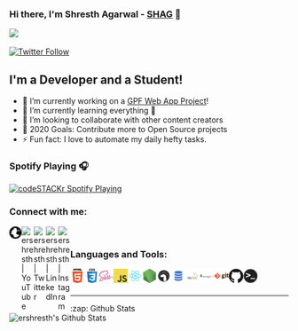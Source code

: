 ### Hi there, I'm Shresth Agarwal - [SHAG][website] 👋

![](https://komarev.com/ghpvc/?username=ershresth&color=blue)
<!-- [![Website](https://img.shields.io/website?label=AgarwalJiii.in&style=for-the-badge&url=https%3A%2F%AgarwalJiii.in)](https://ershresth.github.io) -->
[![Twitter Follow](https://img.shields.io/twitter/follow/AgarwalJiii?color=1DA1F2&logo=twitter&style=for-the-badge)](https://twitter.com/AgarwalJiii?ref_src=twsrc%5Etfw)

## I'm a Developer and a Student!

- 🔭 I’m currently working on a [GPF Web App Project][website]!
- 🌱 I’m currently learning everything 🤣
- 👯 I’m looking to collaborate with other content creators
- 🥅 2020 Goals: Contribute more to Open Source projects
- ⚡ Fun fact: I love to automate my daily hefty tasks.

### Spotify Playing 🎧
[<img src="https://now-playing-codestackr.vercel.app/api/spotify-playing" alt="codeSTACKr Spotify Playing" width="350" />](https://open.spotify.com/user/swyqyimdc12jajde4vpwd2x1b)

### Connect with me:

[<img align="left" alt="ershresth" width="22px" src="https://raw.githubusercontent.com/iconic/open-iconic/master/svg/globe.svg" />][website]
[<img align="left" alt="ershresth | YouTube" width="22px" src="https://cdn.jsdelivr.net/npm/simple-icons@v3/icons/youtube.svg" />][youtube]
[<img align="left" alt="ershresth | Twitter" width="22px" src="https://cdn.jsdelivr.net/npm/simple-icons@v3/icons/twitter.svg" />][twitter]
[<img align="left" alt="ershresth | LinkedIn" width="22px" src="https://cdn.jsdelivr.net/npm/simple-icons@v3/icons/linkedin.svg" />][linkedin]
[<img align="left" alt="ershresth | Instagram" width="22px" src="https://cdn.jsdelivr.net/npm/simple-icons@v3/icons/instagram.svg" />][instagram]

<br />

### Languages and Tools:

<img align="left" alt="HTML5" width="26px" src="https://raw.githubusercontent.com/github/explore/80688e429a7d4ef2fca1e82350fe8e3517d3494d/topics/html/html.png" />
<img align="left" alt="CSS3" width="26px" src="https://raw.githubusercontent.com/github/explore/80688e429a7d4ef2fca1e82350fe8e3517d3494d/topics/css/css.png" />
<img align="left" alt="Sass" width="26px" src="https://raw.githubusercontent.com/github/explore/80688e429a7d4ef2fca1e82350fe8e3517d3494d/topics/sass/sass.png" />
<img align="left" alt="JavaScript" width="26px" src="https://raw.githubusercontent.com/github/explore/80688e429a7d4ef2fca1e82350fe8e3517d3494d/topics/javascript/javascript.png" />
<img align="left" alt="React" width="26px" src="https://raw.githubusercontent.com/github/explore/80688e429a7d4ef2fca1e82350fe8e3517d3494d/topics/react/react.png" />
<img align="left" alt="Node.js" width="26px" src="https://raw.githubusercontent.com/github/explore/80688e429a7d4ef2fca1e82350fe8e3517d3494d/topics/nodejs/nodejs.png" />
<img align="left" alt="Deno" width="26px" src="https://raw.githubusercontent.com/github/explore/361e2821e2dea67711cde99c9c40ed357061cf27/topics/deno/deno.png" />
<img align="left" alt="SQL" width="26px" src="https://raw.githubusercontent.com/github/explore/80688e429a7d4ef2fca1e82350fe8e3517d3494d/topics/sql/sql.png" />
<img align="left" alt="MySQL" width="26px" src="https://raw.githubusercontent.com/github/explore/80688e429a7d4ef2fca1e82350fe8e3517d3494d/topics/mysql/mysql.png" />
<img align="left" alt="MongoDB" width="26px" src="https://raw.githubusercontent.com/github/explore/80688e429a7d4ef2fca1e82350fe8e3517d3494d/topics/mongodb/mongodb.png" />
<img align="left" alt="Git" width="26px" src="https://raw.githubusercontent.com/github/explore/80688e429a7d4ef2fca1e82350fe8e3517d3494d/topics/git/git.png" />
<img align="left" alt="GitHub" width="26px" src="https://raw.githubusercontent.com/github/explore/78df643247d429f6cc873026c0622819ad797942/topics/github/github.png" />
<img align="left" alt="Terminal" width="26px" src="https://raw.githubusercontent.com/github/explore/80688e429a7d4ef2fca1e82350fe8e3517d3494d/topics/terminal/terminal.png" />

<br />
<br />

---

  <summary>:zap: Github Stats</summary>

  <img align="left" alt="ershresth's Github Stats" src="https://github-readme-stats.vercel.app/api?username=ershresth&show_icons=true&hide_border=true" />

[website]: https://ershresth.github.io
[twitter]: https://twitter.com/AgarwalJiii
[youtube]: https://youtube.com/codei1
[instagram]: https://instagram.com/shresth__agarwal
[linkedin]: https://linkedin.com/i/sumit
